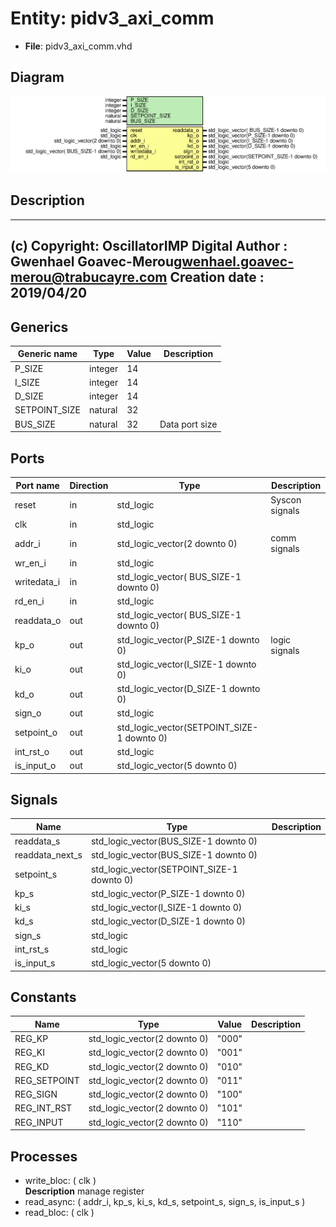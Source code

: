 # Entity: pidv3_axi_comm

- **File**: pidv3_axi_comm.vhd
## Diagram

![Diagram](pidv3_axi_comm.svg "Diagram")
## Description

-------------------------------------------------------------------------
 (c) Copyright: OscillatorIMP Digital
 Author : Gwenhael Goavec-Merou<gwenhael.goavec-merou@trabucayre.com>
 Creation date : 2019/04/20
-------------------------------------------------------------------------
## Generics

| Generic name  | Type    | Value | Description     |
| ------------- | ------- | ----- | --------------- |
| P_SIZE        | integer | 14    |                 |
| I_SIZE        | integer | 14    |                 |
| D_SIZE        | integer | 14    |                 |
| SETPOINT_SIZE | natural | 32    |                 |
| BUS_SIZE      | natural | 32    |  Data port size |
## Ports

| Port name   | Direction | Type                                       | Description    |
| ----------- | --------- | ------------------------------------------ | -------------- |
| reset       | in        | std_logic                                  | Syscon signals |
| clk         | in        | std_logic                                  |                |
| addr_i      | in        | std_logic_vector(2 downto 0)               | comm signals   |
| wr_en_i     | in        | std_logic                                  |                |
| writedata_i | in        | std_logic_vector( BUS_SIZE-1 downto 0)     |                |
| rd_en_i     | in        | std_logic                                  |                |
| readdata_o  | out       | std_logic_vector( BUS_SIZE-1 downto 0)     |                |
| kp_o        | out       | std_logic_vector(P_SIZE-1 downto 0)        | logic signals  |
| ki_o        | out       | std_logic_vector(I_SIZE-1 downto 0)        |                |
| kd_o        | out       | std_logic_vector(D_SIZE-1 downto 0)        |                |
| sign_o      | out       | std_logic                                  |                |
| setpoint_o  | out       | std_logic_vector(SETPOINT_SIZE-1 downto 0) |                |
| int_rst_o   | out       | std_logic                                  |                |
| is_input_o  | out       | std_logic_vector(5 downto 0)               |                |
## Signals

| Name            | Type                                       | Description |
| --------------- | ------------------------------------------ | ----------- |
| readdata_s      | std_logic_vector(BUS_SIZE-1 downto 0)      |             |
| readdata_next_s | std_logic_vector(BUS_SIZE-1 downto 0)      |             |
| setpoint_s      | std_logic_vector(SETPOINT_SIZE-1 downto 0) |             |
| kp_s            | std_logic_vector(P_SIZE-1 downto 0)        |             |
| ki_s            | std_logic_vector(I_SIZE-1 downto 0)        |             |
| kd_s            | std_logic_vector(D_SIZE-1 downto 0)        |             |
| sign_s          | std_logic                                  |             |
| int_rst_s       | std_logic                                  |             |
| is_input_s      | std_logic_vector(5 downto 0)               |             |
## Constants

| Name         | Type                         | Value  | Description |
| ------------ | ---------------------------- | ------ | ----------- |
| REG_KP       | std_logic_vector(2 downto 0) |  "000" |             |
| REG_KI       | std_logic_vector(2 downto 0) |  "001" |             |
| REG_KD       | std_logic_vector(2 downto 0) |  "010" |             |
| REG_SETPOINT | std_logic_vector(2 downto 0) |  "011" |             |
| REG_SIGN     | std_logic_vector(2 downto 0) |  "100" |             |
| REG_INT_RST  | std_logic_vector(2 downto 0) |  "101" |             |
| REG_INPUT    | std_logic_vector(2 downto 0) |  "110" |             |
## Processes
- write_bloc: ( clk )
</br>**Description**
 manage register 
- read_async: ( addr_i, kp_s, ki_s, kd_s, setpoint_s, sign_s, is_input_s )
- read_bloc: ( clk )
